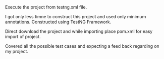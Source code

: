 Execute the project from testng.xml file.

I got only less timne to construct this project and used only minimum annotations. Constructed using TestNG Framework.

Direct download the project and while importing place pom.xml for easy import of project.

Covered all the possible test cases and expecting a feed back regarding on my project.
